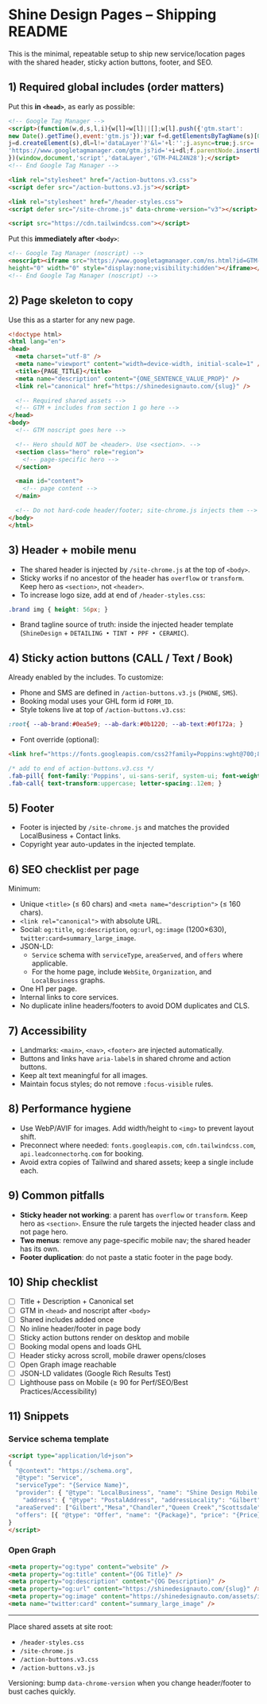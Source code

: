 # Shine Design Pages – Shipping README

This is the minimal, repeatable setup to ship new service/location pages with the shared header, sticky action buttons, footer, and SEO.

## 1) Required global includes (order matters)

Put this **in `<head>`**, as early as possible:
```html
<!-- Google Tag Manager -->
<script>(function(w,d,s,l,i){w[l]=w[l]||[];w[l].push({'gtm.start':
new Date().getTime(),event:'gtm.js'});var f=d.getElementsByTagName(s)[0],
j=d.createElement(s),dl=l!='dataLayer'?'&l='+l:'';j.async=true;j.src=
'https://www.googletagmanager.com/gtm.js?id='+i+dl;f.parentNode.insertBefore(j,f);
})(window,document,'script','dataLayer','GTM-P4LZ4N28');</script>
<!-- End Google Tag Manager -->

<link rel="stylesheet" href="/action-buttons.v3.css">
<script defer src="/action-buttons.v3.js"></script>

<link rel="stylesheet" href="/header-styles.css">
<script defer src="/site-chrome.js" data-chrome-version="v3"></script>

<script src="https://cdn.tailwindcss.com"></script>
```

Put this **immediately after `<body>`**:
```html
<!-- Google Tag Manager (noscript) -->
<noscript><iframe src="https://www.googletagmanager.com/ns.html?id=GTM-P4LZ4N28"
height="0" width="0" style="display:none;visibility:hidden"></iframe></noscript>
<!-- End Google Tag Manager (noscript) -->
```

## 2) Page skeleton to copy

Use this as a starter for any new page.
```html
<!doctype html>
<html lang="en">
<head>
  <meta charset="utf-8" />
  <meta name="viewport" content="width=device-width, initial-scale=1" />
  <title>{PAGE_TITLE}</title>
  <meta name="description" content="{ONE_SENTENCE_VALUE_PROP}" />
  <link rel="canonical" href="https://shinedesignauto.com/{slug}" />

  <!-- Required shared assets -->
  <!-- GTM + includes from section 1 go here -->
</head>
<body>
  <!-- GTM noscript goes here -->

  <!-- Hero should NOT be <header>. Use <section>. -->
  <section class="hero" role="region">
    <!-- page-specific hero -->
  </section>

  <main id="content">
    <!-- page content -->
  </main>

  <!-- Do not hard-code header/footer; site-chrome.js injects them -->
</body>
</html>
```

## 3) Header + mobile menu

- The shared header is injected by `/site-chrome.js` at the top of `<body>`.
- Sticky works if no ancestor of the header has `overflow` or `transform`. Keep hero as `<section>`, not `<header>`.
- To increase logo size, add at end of `/header-styles.css`:
```css
.brand img { height: 56px; }
```
- Brand tagline source of truth: inside the injected header template (`ShineDesign` + `DETAILING • TINT • PPF • CERAMIC`).

## 4) Sticky action buttons (CALL / Text / Book)

Already enabled by the includes. To customize:
- Phone and SMS are defined in `/action-buttons.v3.js` (`PHONE`, `SMS`).
- Booking modal uses your GHL form id `FORM_ID`.
- Style tokens live at top of `/action-buttons.v3.css`:
```css
:root{ --ab-brand:#0ea5e9; --ab-dark:#0b1220; --ab-text:#0f172a; }
```
- Font override (optional):
```html
<link href="https://fonts.googleapis.com/css2?family=Poppins:wght@700;800&display=swap" rel="stylesheet">
```
```css
/* add to end of action-buttons.v3.css */
.fab-pill{ font-family:'Poppins', ui-sans-serif, system-ui; font-weight:800; font-size:16px; }
.fab-call{ text-transform:uppercase; letter-spacing:.12em; }
```

## 5) Footer

- Footer is injected by `/site-chrome.js` and matches the provided LocalBusiness + Contact links.
- Copyright year auto-updates in the injected template.

## 6) SEO checklist per page

Minimum:
- Unique `<title>` (≤ 60 chars) and `<meta name="description">` (≤ 160 chars).
- `<link rel="canonical">` with absolute URL.
- Social: `og:title`, `og:description`, `og:url`, `og:image` (1200×630), `twitter:card=summary_large_image`.
- JSON-LD:
  - `Service` schema with `serviceType`, `areaServed`, and `offers` where applicable.
  - For the home page, include `WebSite`, `Organization`, and `LocalBusiness` graphs.
- One H1 per page.
- Internal links to core services.
- No duplicate inline headers/footers to avoid DOM duplicates and CLS.

## 7) Accessibility

- Landmarks: `<main>`, `<nav>`, `<footer>` are injected automatically.
- Buttons and links have `aria-label`s in shared chrome and action buttons.
- Keep alt text meaningful for all images.
- Maintain focus styles; do not remove `:focus-visible` rules.

## 8) Performance hygiene

- Use WebP/AVIF for images. Add width/height to `<img>` to prevent layout shift.
- Preconnect where needed: `fonts.googleapis.com`, `cdn.tailwindcss.com`, `api.leadconnectorhq.com` for booking.
- Avoid extra copies of Tailwind and shared assets; keep a single include each.

## 9) Common pitfalls

- **Sticky header not working**: a parent has `overflow` or `transform`. Keep hero as `<section>`. Ensure the rule targets the injected header class and not page hero.
- **Two menus**: remove any page-specific mobile nav; the shared header has its own.
- **Footer duplication**: do not paste a static footer in the page body.

## 10) Ship checklist

- [ ] Title + Description + Canonical set
- [ ] GTM in `<head>` and noscript after `<body>`
- [ ] Shared includes added once
- [ ] No inline header/footer in page body
- [ ] Sticky action buttons render on desktop and mobile
- [ ] Booking modal opens and loads GHL
- [ ] Header sticky across scroll, mobile drawer opens/closes
- [ ] Open Graph image reachable
- [ ] JSON-LD validates (Google Rich Results Test)
- [ ] Lighthouse pass on Mobile (≥ 90 for Perf/SEO/Best Practices/Accessibility)

## 11) Snippets

### Service schema template
```html
<script type="application/ld+json">
{
  "@context": "https://schema.org",
  "@type": "Service",
  "serviceType": "{Service Name}",
  "provider": { "@type": "LocalBusiness", "name": "Shine Design Mobile Detailing", "telephone": "+14805288227",
    "address": { "@type": "PostalAddress", "addressLocality": "Gilbert", "addressRegion": "AZ" } },
  "areaServed": ["Gilbert","Mesa","Chandler","Queen Creek","Scottsdale","Phoenix"],
  "offers": [{ "@type": "Offer", "name": "{Package}", "price": "{Price}", "priceCurrency": "USD" }]
}
</script>
```

### Open Graph
```html
<meta property="og:type" content="website" />
<meta property="og:title" content="{OG Title}" />
<meta property="og:description" content="{OG Description}" />
<meta property="og:url" content="https://shinedesignauto.com/{slug}" />
<meta property="og:image" content="https://shinedesignauto.com/assets/images/{image}.jpg" />
<meta name="twitter:card" content="summary_large_image" />
```

---

Place shared assets at site root:
- `/header-styles.css`
- `/site-chrome.js`
- `/action-buttons.v3.css`
- `/action-buttons.v3.js`

Versioning: bump `data-chrome-version` when you change header/footer to bust caches quickly.
